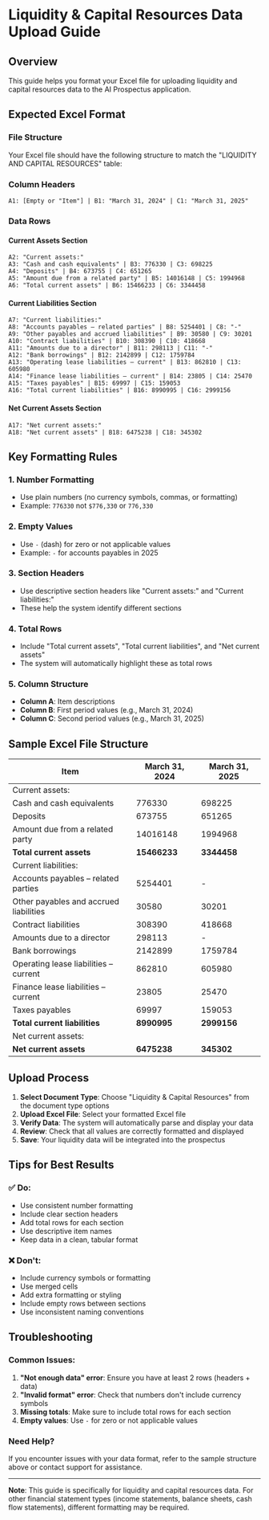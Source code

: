 # Liquidity & Capital Resources Data Upload Guide

## Overview
This guide helps you format your Excel file for uploading liquidity and capital resources data to the AI Prospectus application.

## Expected Excel Format

### File Structure
Your Excel file should have the following structure to match the "LIQUIDITY AND CAPITAL RESOURCES" table:

### Column Headers
```
A1: [Empty or "Item"] | B1: "March 31, 2024" | C1: "March 31, 2025"
```

### Data Rows

#### Current Assets Section
```
A2: "Current assets:"
A3: "Cash and cash equivalents" | B3: 776330 | C3: 698225
A4: "Deposits" | B4: 673755 | C4: 651265
A5: "Amount due from a related party" | B5: 14016148 | C5: 1994968
A6: "Total current assets" | B6: 15466233 | C6: 3344458
```

#### Current Liabilities Section
```
A7: "Current liabilities:"
A8: "Accounts payables – related parties" | B8: 5254401 | C8: "-"
A9: "Other payables and accrued liabilities" | B9: 30580 | C9: 30201
A10: "Contract liabilities" | B10: 308390 | C10: 418668
A11: "Amounts due to a director" | B11: 298113 | C11: "-"
A12: "Bank borrowings" | B12: 2142899 | C12: 1759784
A13: "Operating lease liabilities – current" | B13: 862810 | C13: 605980
A14: "Finance lease liabilities – current" | B14: 23805 | C14: 25470
A15: "Taxes payables" | B15: 69997 | C15: 159053
A16: "Total current liabilities" | B16: 8990995 | C16: 2999156
```

#### Net Current Assets Section
```
A17: "Net current assets:"
A18: "Net current assets" | B18: 6475238 | C18: 345302
```

## Key Formatting Rules

### 1. **Number Formatting**
- Use plain numbers (no currency symbols, commas, or formatting)
- Example: `776330` not `$776,330` or `776,330`

### 2. **Empty Values**
- Use `-` (dash) for zero or not applicable values
- Example: `-` for accounts payables in 2025

### 3. **Section Headers**
- Use descriptive section headers like "Current assets:" and "Current liabilities:"
- These help the system identify different sections

### 4. **Total Rows**
- Include "Total current assets", "Total current liabilities", and "Net current assets"
- The system will automatically highlight these as total rows

### 5. **Column Structure**
- **Column A**: Item descriptions
- **Column B**: First period values (e.g., March 31, 2024)
- **Column C**: Second period values (e.g., March 31, 2025)

## Sample Excel File Structure

| Item | March 31, 2024 | March 31, 2025 |
|------|----------------|----------------|
| Current assets: | | |
| Cash and cash equivalents | 776330 | 698225 |
| Deposits | 673755 | 651265 |
| Amount due from a related party | 14016148 | 1994968 |
| **Total current assets** | **15466233** | **3344458** |
| Current liabilities: | | |
| Accounts payables – related parties | 5254401 | - |
| Other payables and accrued liabilities | 30580 | 30201 |
| Contract liabilities | 308390 | 418668 |
| Amounts due to a director | 298113 | - |
| Bank borrowings | 2142899 | 1759784 |
| Operating lease liabilities – current | 862810 | 605980 |
| Finance lease liabilities – current | 23805 | 25470 |
| Taxes payables | 69997 | 159053 |
| **Total current liabilities** | **8990995** | **2999156** |
| Net current assets: | | |
| **Net current assets** | **6475238** | **345302** |

## Upload Process

1. **Select Document Type**: Choose "Liquidity & Capital Resources" from the document type options
2. **Upload Excel File**: Select your formatted Excel file
3. **Verify Data**: The system will automatically parse and display your data
4. **Review**: Check that all values are correctly formatted and displayed
5. **Save**: Your liquidity data will be integrated into the prospectus

## Tips for Best Results

### ✅ **Do:**
- Use consistent number formatting
- Include clear section headers
- Add total rows for each section
- Use descriptive item names
- Keep data in a clean, tabular format

### ❌ **Don't:**
- Include currency symbols or formatting
- Use merged cells
- Add extra formatting or styling
- Include empty rows between sections
- Use inconsistent naming conventions

## Troubleshooting

### Common Issues:
1. **"Not enough data" error**: Ensure you have at least 2 rows (headers + data)
2. **"Invalid format" error**: Check that numbers don't include currency symbols
3. **Missing totals**: Make sure to include total rows for each section
4. **Empty values**: Use `-` for zero or not applicable values

### Need Help?
If you encounter issues with your data format, refer to the sample structure above or contact support for assistance.

---

**Note**: This guide is specifically for liquidity and capital resources data. For other financial statement types (income statements, balance sheets, cash flow statements), different formatting may be required.
